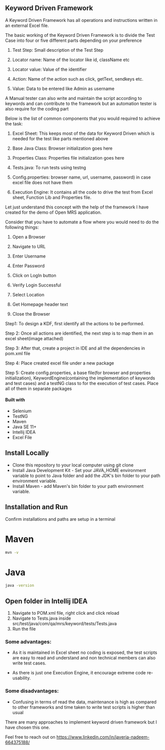 
## Keyword Driven Framework
A Keyword Driven Framework has all operations and instructions written in an external Excel file.

The basic working of the Keyword Driven Framework is to divide the Test Case into four or five different parts depending on your preference

1. Test Step: Small description of the Test Step

2. Locator name: Name of the locator like id, className etc

3. Locator value: Value of the identifier

4. Action: Name of the action such as click, getText, sendkeys etc.

5. Value: Data to be entered like Admin as username


A Manual tester can also write and maintain the script according to keywords and can contribute to the framework but an automation tester is also require for the coding part


Below is the list of common components that you would required to achieve the task:

1. Excel Sheet: This keeps most of the data for Keyword Driven which is needed for the test like parts mentioned above

2. Base Java Class: Browser initialization goes here
3. Properties Class:  Properties file initialization goes here

4. Tests.java: To run tests using testng

5. Config.properties: browser name, url, username, password) in case excel file does not have them

6. Execution Engine: It contains all the code to drive the test from Excel sheet, Function Lib and Properties file.

Let just understand this concept with the help of the framework I have created for the demo of Open MRS application.

Consider that you have to automate a flow where you would need to do the following things:

1. Open a Browser

2. Navigate to URL

3. Enter Username

4. Enter Password

5. Click on LogIn button

6. Verify Login Successful

7. Select Location

8. Get Homepage header text

9. Close the Browser


Step1: To design a KDF, first identify all the actions to be performed. 
 
Step 2: Once all actions are identified, the next step is to map them in an excel sheet(image attached)

Step 3: After that, create a project in IDE and all the dependencies in pom.xml file

Step 4: Place created excel file under a new package

Step 5: Create config.properties, a base file(for browser and properties initialization),  KeywordEngine(containing the implementation of keywords and test cases) and a testNG class to for the execution of test cases. Place all of them in separate packages


#### Built with
- Selenium
- TestNG
- Maven
- Java SE 11+
- Intellij IDEA
- Excel File

## Install Locally
- Clone this repository to your local computer using git clone 
- Install Java Development Kit - Set your JAVA_HOME environment variable to point to Java folder and add the JDK's bin folder to your path environment variable.
- Install Maven - add Maven's bin folder to your path environment variable.

## Installation and Run
Confirm installations and paths are setup in a terminal

# Maven
```sh
mvn -v
```

# Java
```sh
java -version
```

## Open folder in Intellij IDEA
1. Navigate to POM.xml file, right click and click reload
2. Navigate to Tests.java inside src/test/java/com/qa/mrs/keyword/tests/Tests.java
3. Run the file

### Some advantages:

- As it is maintained in Excel sheet no coding is exposed, the test scripts are easy to read and understand and non technical members can also write test cases. 

- As there is just one Execution Engine, it encourage extreme code re-usability.

### Some disadvantages:

- Confusing in terms of read the data, maintenance is high as compared to other frameworks and time taken to write test scripts is higher than usual 


There are many approaches to implement keyword driven framework but I have chosen this one.


Feel free to reach out on https://www.linkedin.com/in/javeria-nadeem-664375188/
